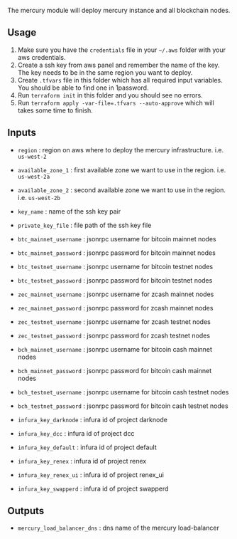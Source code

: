 The mercury module will deploy mercury instance and all blockchain nodes.
## Usage ##

1. Make sure you have the `credentials` file in your `~/.aws` folder with your aws credentials.
2. Create a ssh key from aws panel and remember the name of the key. The key needs to be in the same
   region you want to deploy.
2. Create `.tfvars` file in this folder which has all required input variables.
   You should be able to find one in 1password.   
3. Run `terraform init` in this folder and you should see no errors.
4. Run `terraform apply -var-file=.tfvars --auto-approve` which will takes some time to finish. 

## Inputs ##

- `region`           : region on aws where to deploy the mercury infrastructure. i.e. `us-west-2`
- `available_zone_1` : first available zone we want to use in the region. i.e. `us-west-2a`
- `available_zone_2` : second available zone we want to use in the region. i.e. `us-west-2b`

- `key_name`         : name of the ssh key pair   
- `private_key_file` : file path of the ssh key file 

- `btc_mainnet_username` : jsonrpc username for bitcoin mainnet nodes 
- `btc_mainnet_password` : jsonrpc password for bitcoin mainnet nodes
- `btc_testnet_username` : jsonrpc username for bitcoin testnet nodes 
- `btc_testnet_password` : jsonrpc password for bitcoin testnet nodes
- `zec_mainnet_username` : jsonrpc username for zcash mainnet nodes 
- `zec_mainnet_password` : jsonrpc password for zcash mainnet nodes
- `zec_testnet_username` : jsonrpc username for zcash testnet nodes 
- `zec_testnet_password` : jsonrpc password for zcash testnet nodes
- `bch_mainnet_username` : jsonrpc username for bitcoin cash mainnet nodes 
- `bch_mainnet_password` : jsonrpc password for bitcoin cash mainnet nodes
- `bch_testnet_username` : jsonrpc username for bitcoin cash testnet nodes 
- `bch_testnet_password` : jsonrpc password for bitcoin cash testnet nodes

- `infura_key_darknode` : infura id of project darknode
- `infura_key_dcc`      : infura id of project dcc
- `infura_key_default`  : infura id of project default  
- `infura_key_renex`    : infura id of project renex  
- `infura_key_renex_ui` : infura id of project renex_ui  
- `infura_key_swapperd` : infura id of project swapperd  

## Outputs ## 

- `mercury_load_balancer_dns` : dns name of the mercury load-balancer

